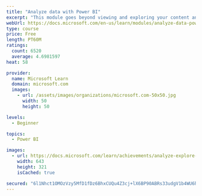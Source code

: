 ```yaml
---
title: "Analyze data with Power BI"
excerpt: "This module goes beyond viewing and exploring your content and explains how to interact with it by working with reports and dashboards to uncover and share new business insights."
webUrl: https://docs.microsoft.com/en-us/learn/modules/analyze-data-power-bi/
type: course
price: Free
length: PT60M
ratings:
  count: 6520
  average: 4.6981597
heat: 58

provider:
  name: Microsoft Learn
  domain: microsoft.com
  images:
    - url: /assets/images/organizations/microsoft.com-50x50.jpg
      width: 50
      height: 50

levels:
  - Beginner

topics:
  - Power BI

images:
  - url: https://docs.microsoft.com/learn/achievements/analyze-explore-data-power-bi-social.png
    width: 643
    height: 321
    isCached: true

secured: "6l1Nhct1OMOzVzy5MfD1fDz6BhxCUQu4Z3cj+lX6BP90ABRs33udgV1b4WU6h0348XdqGI88GoAGdHFFpyYGYipjm7uzzSidvgIweOf3WmEo7AZWP3xSXiwqK4LUr4+YcEvXYxkrI12uBaXJ3kNISot0AoJTIbB/sS9PEJIYGl+5ituBHZnd64xPgO0JPftQBV3VJ8ThkfwVMVLBoc9tbyxScUTHse75PD99AL5x0RKzVAWNZz7uNoIQnvXCrsBpvNer3i/9aPhwmfF+SPVNS9p5yOJPh3pN3zd1dApbAp77OsCQHqJU7uTFyvJhwXxYXz5Sg/LkQDq2UQ5EJ/MsIAv499fXvvjRCpsVUYrlzegP/UB50S3SRzU7rcu4VKKAmeLHYQyAC4WV3oTIS+S6y8RIJQEH13Fz8ERiJzb+Zxs=;iePswEH2n4aWJH8ZEMdBkQ=="
---
```


